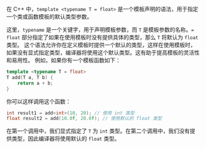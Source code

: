 在 C++ 中，`template <typename T = float>` 是一个模板声明的语法，用于指定一个类或函数模板的默认类型参数。

这里，`typename` 是一个关键字，用于声明模板参数，而 `T` 是模板参数的名称。`= float` 部分指定了如果在使用模板时没有提供具体的类型，那么 `T` 将默认为 `float` 类型。
这个语法允许你在定义模板时提供一个默认的类型，这样在使用模板时，如果没有显式指定类型，编译器将使用这个默认类型。这有助于提高模板的灵活性和易用性。
例如，如果你有一个模板函数如下：
```cpp
template <typename T = float>
T add(T a, T b) {
    return a + b;
}
```
你可以这样调用这个函数：
```cpp
int result1 = add<int>(10, 20); // 使用 int 类型
float result2 = add(10.0f, 20.0f); // 使用默认的 float 类型
```
在第一个调用中，我们显式指定了 `T` 为 `int` 类型。在第二个调用中，我们没有提供类型，因此编译器将使用默认的 `float` 类型。
